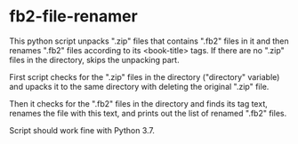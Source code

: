 # fb2-file-renamer
This python script unpacks ".zip" files that contains ".fb2" files in it and then renames ".fb2" files according to its &lt;book-title> tags. If there are no ".zip" files in the directory, skips the unpacking part.

First script checks for the ".zip" files in the directory ("directory" variable) and upacks it to the same directory with deleting the original ".zip" file.

Then it checks for the ".fb2" files in the directory and finds its <book-title> tag text, renames the file with this text, and prints out the list of renamed ".fb2" files.

Script should work fine with Python 3.7.
